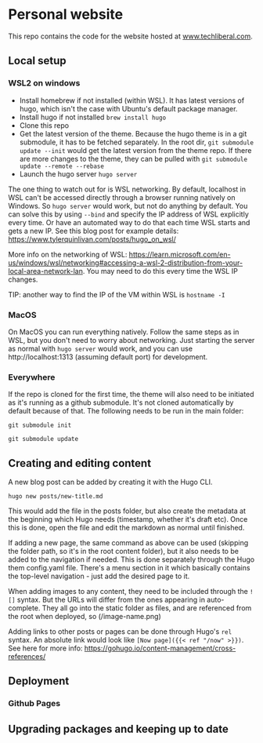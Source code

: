 # Personal website

This repo contains the code for the website hosted at www.techliberal.com. 

## Local setup

### WSL2 on windows

* Install homebrew if not installed (within WSL). It has latest versions of hugo, which isn't the case with Ubuntu's default package manager.
* Install hugo if not installed `brew install hugo`
* Clone this repo
* Get the latest version of the theme. Because the hugo theme is in a git submodule, it has to be fetched separately. In the root dir, `git submodule update --init` would get the latest version from the theme repo. If there are more changes to the theme, they can be pulled with `git submodule update --remote --rebase`
* Launch the hugo server `hugo server`

The one thing to watch out for is WSL networking. By default, localhost in WSL can't be accessed directly through a browser running natively on Windows. So `hugo server` would work, but not do anything by default. You can solve this by using `--bind` and specify the IP address of WSL explicitly every time. Or have an automated way to do that each time WSL starts and gets a new IP. See this blog post for example details: https://www.tylerquinlivan.com/posts/hugo_on_wsl/

More info on the networking of WSL: https://learn.microsoft.com/en-us/windows/wsl/networking#accessing-a-wsl-2-distribution-from-your-local-area-network-lan. You may need to do this every time the WSL IP changes.

TIP: another way to find the IP of the VM within WSL is `hostname -I`

### MacOS

On MacOS you can run everything natively. Follow the same steps as in WSL, but you don't need to worry about networking. Just starting the server as normal with `hugo server` would work, and you can use http://localhost:1313 (assuming default port) for development.

### Everywhere

If the repo is cloned for the first time, the theme will also need to be initiated as it's running as a github submodule. It's not cloned automatically by default because of that. The following needs to be run in the main folder:

`git submodule init`

`git submodule update`

## Creating and editing content

A new blog post can be added by creating it with the Hugo CLI.

`hugo new posts/new-title.md`

This would add the file in the posts folder, but also create the metadata at the beginning which Hugo needs (timestamp, whether it's draft etc). Once this is done, open the file and edit the markdown as normal until finished.

If adding a new page, the same command as above can be used (skipping the folder path, so it's in the root content folder), but it also needs to be added to the navigation if needed. This is done separately through the Hugo them config.yaml file. There's a menu section in it which basically contains the top-level navigation - just add the desired page to it.

When adding images to any content, they need to be included through the `![]` syntax. But the URLs will differ from the ones appearing in auto-complete. They all go into the static folder as files, and are referenced from the root when deployed, so (/image-name.png)

Adding links to other posts or pages can be done through Hugo's `rel` syntax. An absolute link would look like `[Now page]({{< ref "/now" >}})`. See here for more info: https://gohugo.io/content-management/cross-references/

## Deployment

### Github Pages



## Upgrading packages and keeping up to date